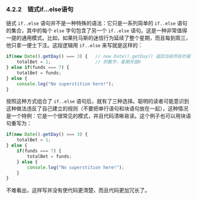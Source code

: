 ### 4.2.2　链式if…else语句

链式 `if..else` 语句并不是一种特殊的语法：它只是一系列简单的 `if..else` 语句的集合，其中的每个 `else` 字句包含了另一个 `if..else` 语句。这是一种非常值得一提的通用模式。比如，如果托马斯的迷信行为延续了整个星期，而且每到周三，他只拿一便士下注。这段逻辑用 `if..else` 来写就是这样的：

```javascript
if(new Date().getDay() === 3) {   // new Date().getDay() 返回当前所在的星期
    totalBet = 1;                 // 的数字，星期天是0
} else if(funds === 7) {
    totalBet = funds;
} else {
    console.log("No superstition here!");
} 
```

按照这种方式组合了 `if..else` 语句后，就有了三种选择。聪明的读者可能意识到这种做法违反了自己建立的规则（不要把单行语句和块语句放在一起），这种情况是一个特例：它是一个很常见的模式，并且代码清晰易读。这个例子也可以用块语句重写为：

```javascript
if(new Date().getDay() === 3) {
    totalBet = 1;
} else {
    if(funds === 7) {
        totalBet = funds;
    } else {
        console.log("No superstition here!");
    }
} 
```

不难看出，这样写并没有使代码更清楚，而且代码更加冗长了。

